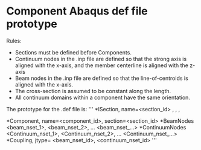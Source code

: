 # Component Abaqus def file prototype

Rules:
- Sections must be defined before Components.
- Continuum nodes in the .inp file are defined so that the strong axis is aligned with the x-axis, and the member centerline is aligned with the z-axis
- Beam nodes in the .inp file are defined so that the line-of-centroids is aligned with the x-axis.
- The cross-section is assumed to be constant along the length.
- All continuum domains within a component have the same orientation.

The prototype for the .def file is:
'''
*ISection, name=<section_id>
<d>, <bf>, <tf>, <tw>

*Component, name=<component_id>, section=<section_id>
*BeamNodes
<beam_nset_1>, <beam_nset_2>, ...
<beam_nset_...>
*ContinuumNodes
<Continuum_nset_1>, <Continuum_nset_2>, ...
<Continuum_nset_...>
*Coupling, jtype=<jtype>
<beam_nset_id>, <continuum_nset_id>
'''
